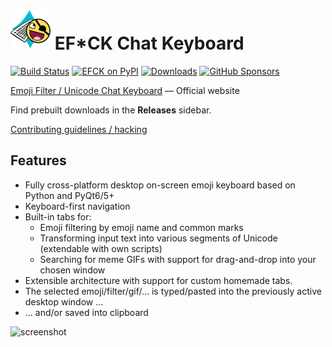 <img src="efck/icons/logo.png" width="64px"/> EF*CK Chat Keyboard
======

[![Build Status](https://img.shields.io/github/actions/workflow/status/efck-chat-keyboard/efck/ci.yml?branch=master&style=for-the-badge)](https://github.com/efck-chat-keyboard/efck/actions)
[![EFCK on PyPI](https://img.shields.io/pypi/v/efck?color=blue&style=for-the-badge&label=version)](https://pypi.org/project/efck)
[![Downloads](https://img.shields.io/github/downloads/efck-chat-keyboard/efck/total?color=gold&style=for-the-badge)](https://efck-chat-keyboard.github.io/download/)
[![GitHub Sponsors](https://img.shields.io/github/sponsors/kernc?color=pink&style=for-the-badge&label=%E2%99%A5)](https://github.com/sponsors/kernc)

[Emoji Filter / Unicode Chat Keyboard][www] — Official website

Find prebuilt downloads in the **Releases** sidebar.

[Contributing guidelines / hacking](CONTRIBUTING.md)

[www]: https://efck-chat-keyboard.github.io


Features
--------
* Fully cross-platform desktop on-screen emoji keyboard based on
  Python and PyQt6/5+
* Keyboard-first navigation
* Built-in tabs for:
  * Emoji filtering by emoji name and common marks
  * Transforming input text into various segments of Unicode
    (extendable with own scripts)
  * Searching for meme GIFs with support for drag-and-drop
    into your chosen window
* Extensible architecture with support for custom homemade tabs.
* The selected emoji/filter/gif/... is typed/pasted into the
  previously active desktop window ...
* ... and/or saved into clipboard

![screenshot](https://efck-chat-keyboard.github.io/images/screenshot.png)
